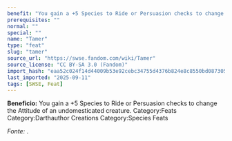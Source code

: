 ```yaml
---
benefit: "You gain a +5 Species to Ride or Persuasion checks to change the Attitude of an undomesticated creature. Category:Feats Category:Darthauthor Creations Category:Species Feats"
prerequisites: ""
normal: ""
special: ""
name: "Tamer"
type: "feat"
slug: "tamer"
source_url: "https://swse.fandom.com/wiki/Tamer"
source_license: "CC BY-SA 3.0 (Fandom)"
import_hash: "eaa52c024f14d44009b53e92cebc34755d4376b824e8c8550bd0873057467a9b"
last_imported: "2025-09-11"
tags: [SWSE, Feat]
---
```

**Beneficio:** You gain a +5 Species to Ride or Persuasion checks to change the Attitude of an undomesticated creature. Category:Feats Category:Darthauthor Creations Category:Species Feats

*Fonte:* .